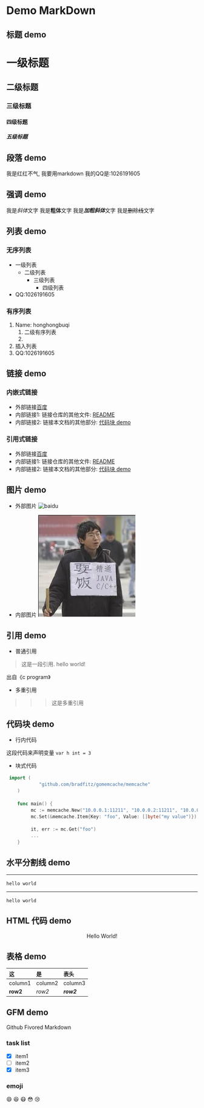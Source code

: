 # Demo MarkDown

## 标题 demo
# 一级标题
## 二级标题
### 三级标题
#### 四级标题
##### 五级标题

## 段落 demo

我是红红不气, 我要用markdown
我的QQ是:1026191605

## 强调 demo

我是*斜体*文字
我是**粗体**文字
我是***加粗斜体***文字
我是~~删除线~~文字

## 列表 demo

### 无序列表

- 一级列表  
    - 二级列表  
        - 三级列表
            - 四级列表
- QQ:1026191605
### 有序列表
1. Name: honghongbuqi
    1. 二级有序列表
    2. 
3. 插入列表
2. QQ:1026191605

## 链接 demo

### 内嵌式链接

- 外部链接[百度](http://www.baidu.com)
- 内部链接1: 链接仓库的其他文件: [README](README.md)
- 内部链接2: 链接本文档的其他部分: [代码块 demo](test.md#代码块-demo)

### 引用式链接

- 外部链接[百度]
- 内部链接1: 链接仓库的其他文件: [README]
- 内部链接2: 链接本文档的其他部分: [代码块 demo]

## 图片 demo

- 外部图片 
![baidu]( https://www.baidu.com/img/bd_logo1.png "百度图片") 

- 内部图片
![](coder.jpg)

## 引用 demo

- 普通引用

>这是一段引用.
>hello world!

出自《c program》

- 多重引用

>>> 这是多重引用

## 代码块 demo

- 行内代码

这段代码来声明变量 `var h int = 3`


- 块式代码
```go
 import (
            "github.com/bradfitz/gomemcache/memcache"
    )

    func main() {
         mc := memcache.New("10.0.0.1:11211", "10.0.0.2:11211", "10.0.0.3:11212")
         mc.Set(&memcache.Item{Key: "foo", Value: []byte("my value")})

         it, err := mc.Get("foo")
         ...
    }
```

## 水平分割线 demo

---

    hello world
    
***
    hello world

## HTML 代码 demo

<p align='center'> Hello World!</p>

## 表格 demo

|   这   |   是    |   表头     |
|:-----   |:------  |:--------  | 
| column1 | column2| column3|
| **row2** | *row2* | ***row2*** |

## GFM demo

Github Fivored Markdown

### task list
- [x] item1
- [ ] item2 
- [x] item3  

### emoji

:smile:
:laughing:
:mask:
:flushed:
:cry:

<!--- 下面是本文章用到的链接引用 --->

[百度]: http://www.baidu.com
[README]: README.md
[代码块 demo]:test.md#代码块-demo










